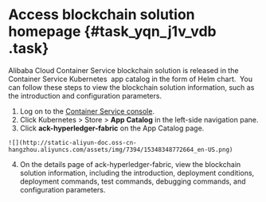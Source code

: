 # Access blockchain solution homepage {#task_yqn_j1v_vdb .task}

Alibaba Cloud Container Service blockchain solution is released in the Container Service Kubernetes  app catalog in the form of Helm chart.  You can follow these steps to view the blockchain solution information, such as the introduction and configuration parameters.

1.   Log on to the [Container Service console](https://cs.console.aliyun.com/). 
2.   Click Kubernetes \> Store \> **App Catalog** in the left-side navigation pane. 
3.   Click **ack-hyperledger-fabric** on the App Catalog page. 

    ![](http://static-aliyun-doc.oss-cn-hangzhou.aliyuncs.com/assets/img/7394/15348348772664_en-US.png)

4.   On the details page of ack-hyperledger-fabric, view the blockchain solution information, including the introduction, deployment conditions, deployment commands, test commands, debugging commands, and configuration parameters. 

